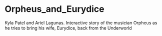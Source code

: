 # Orpheus_and_Eurydice
Kyla Patel and Ariel Lagunas. Interactive story of the musician Orpheus as he tries to bring his wife, Eurydice, back from the Underworld
